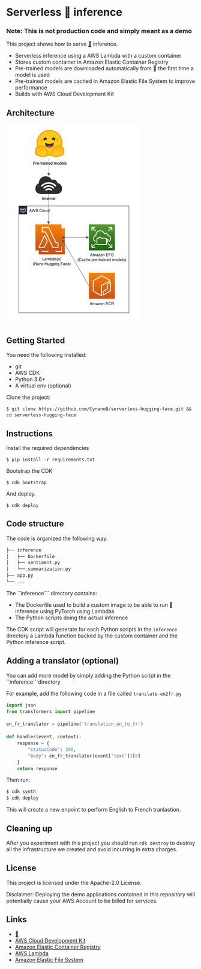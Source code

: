 # Serverless :hugs: inference

### Note: This is not production code and simply meant as a demo

This project shows how to serve [:hugs:](https://huggingface.co/ ":hugs: Homepage") inference.
* Serverless inference using a AWS Lambda with a custom container
* Stores custom container in Amazon Elastic Container Registry
* Pre-trained models are downloaded automatically from :hugs: the first time a model is used
* Pre-trained models are cached in Amazon Elastic File System to improve performance
* Builds with AWS Cloud Development Kit

## Architecture

![Architecture diagram](serverless-hugging-face.png)

## Getting Started
You need the following installed:
- git
- AWS CDK
- Python 3.6+
- A virtual env (optional)

Clone the project:
```
$ git clone https://github.com/CyranoB/serverless-hugging-face.git && cd serverless-hugging-face
```

## Instructions
Install the required dependencies
```
$ pip install -r requirements.txt
```

Bootstrap the CDK

```
$ cdk bootstrap
```

And deploy.

```
$ cdk deploy
```

## Code structure
The code is organized the following way:
```bash
├── inference
│   ├── Dockerfile
│   ├── sentiment.py
│   └── summarization.py
├── app.py
└── ...
```

The ``ìnference``` directory contains:
- The Dockerfile used to build a custom image to be able to run :hugs: inference using PyTorch using Lambdas
- The Python scripts doing the actual inference

The CDK script will generate for each Python scripts in the ```inference``` directory a Lambda function backed by the custom container and the Python inference script.


## Adding a translator (optional)

You can add more model by simply adding the Python script in the ``ìnference```directory

For example, add the following code in a file called ```translate-en2fr.py```
```python
import json
from transformers import pipeline

en_fr_translator = pipeline('translation_en_to_fr')

def handler(event, context):
    response = {
        "statusCode": 200,
        "body": en_fr_translator(event['text'])[0]
    }
    return response
```
Then run:
```bash
$ cdk synth
$ cdk deploy
```

This will create a new enpoint to perform English to French tranlastion.

## Cleaning up

After you experiment with this project you should run ```cdk destroy``` to destroy all the infrastructure we created and avoid incurring in extra charges.


## License

This project is licensed under the Apache-2.0 License.

Disclaimer: Deploying the demo applications contained in this repository will potentially cause your AWS Account to be billed for services.

## Links
- [:hugs:](https://huggingface.co)
- [AWS Cloud Development Kit](https://aws.amazon.com/cdk/)
- [Amazon Elastic Container Registry](https://aws.amazon.com/ecr/)
- [AWS Lambda](https://aws.amazon.com/lambda/)
- [Amazon Elastic File System](https://aws.amazon.com/efs/)
